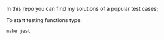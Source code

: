 In this repo you can find my solutions of a popular test cases;

To start testing functions type:

```
make jest
```